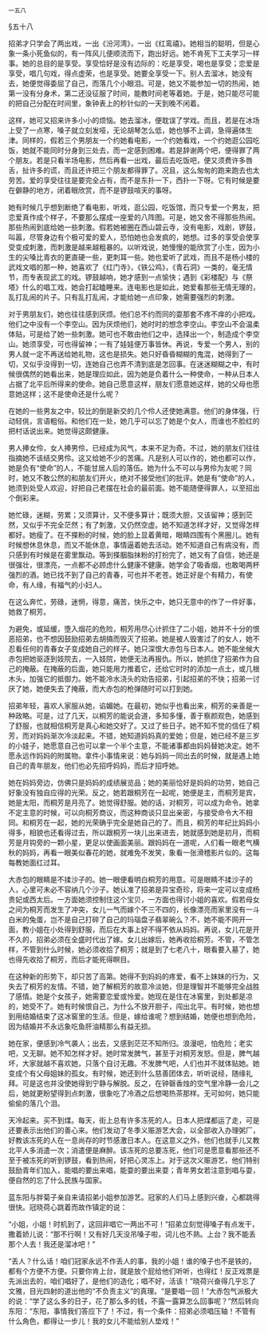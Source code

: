     一五八 

   §五十八

   招弟才只学会了两出戏，一出《汾河湾》，一出《红鸾禧》。她相当的聪明，但是心象一条小死鱼似的，有一阵风儿便顺流而下，跑出好远。她不肯死下工夫学习一样事。她的总目的是享受。享受恰好是没有边际的：吃是享受，喝也是享受；恋爱是享受，唱几句戏，得点虚荣，也是享受。她要全享受一下。别人去溜冰，她没有去，她便觉得委屈了自己，而落几个小眼泪。可是，她又不能参加一切的热闹，她第一没有分身术，第二还没征服了时间，能教时间老等着她。于是，她只能尽可能的把自己分配在时间里，象钟表上的秒针似的一天到晚不闲着。

   这样，她可又招来许多小小的烦恼。她去溜冰，便耽误了学戏。而且，若是在冰场上受了一点寒，嗓子就立刻发哑，无论胡琴怎么低，她也够不上调，急得遍体生津。同样的，假若三个男朋友一个约她看电影，一个约她看戏，一个约她逛公园吃饭，她就不能同时分身到三处去，而一定感到困难。若是辞谢两个吧，便得罪了两个朋友。若是只看半场电影，然后再看一出戏，最后去吃饭吧，便又须费许多唇舌，扯许多的谎，而且还许把三个朋友都得罪了。况且，这么匆匆的跑来跑去也太劳苦。爱的享受往往是要完全占有，而不是东扑一下，西扑一下呀。它有时候是要在僻静的地方，闭着眼欣赏，而不是锣鼓喧天的事呀。

   她有时候几乎想到断绝了看电影，听戏，逛公园，吃饭馆，而只专爱一个男友，把恋爱真作成个样子，不要那么摆成一座爱的八阵图。可是，她又舍不得那些热闹。那些热闹到底给她一些刺激。假若她被圈在西山碧云寺，没有电影，戏剧，锣鼓，叫嚣，尽管身边有个极可爱的爱人，恐怕她也会发疯的，她想。过多的享受会使享受变成刺激，而刺激是越来越粗暴的。以听戏说，她慢慢的能欣赏了小生，因为小生的尖嗓比青衣的更直硬一些，更刺耳一些。她也爱听了武戏，而且不是杨小楼的武戏文唱的那一种，她喜欢了《红门寺》，《铁公鸡》，《青石洞》一类的，毫无情节，而专表现武工的戏。锣鼓越响，她才感到一点愉快；遇到《彩楼配》与《祭塔》什么的唱工戏，她会打起瞌睡来。连电影也是如此，她爱看那些无情无理的，乱打乱闹的片子。只有乱打乱闹，才能给她一点印象，她需要强烈的刺激。

   对于男朋友们，她也往往感到厌烦。他们总不约而同的耍那套不疼不痒的小把戏。他们之中没有一个李空山。因为厌烦他们，她时时的想念李空山。李空山不会温柔体贴，可是给了她一些刺激。她可也不敢由他们之中，选择出一个，制造成个李空山。她须享受，可也得留神；一有了娃娃便万事皆休。再说，专爱一个男人，别的男人就一定不再送给她礼物，这也是损失。她只好昏昏糊糊的鬼混，她得到了一切，又似乎没得到一切，连她自己也弄不清到底是怎回事。在迷迷糊糊之中，有时候很偶然的她看出来，她是理应如此，因为她是负着什么一种使命，一种从日本人占据了北平后所得来的使命。她自己愿意这样，朋友们愿意她这样，她的父母也愿意她这样；这不是使命还是什么呢？

   在她的一些男友之中，较比的倒是新交的几个伶人还使她满意。他们的身体强，行动轻佻，言语粗俗。和他们在一处，她几乎可以忘了她是个女人，而谁也不脸红的把村话说出来。她觉得这颇健康。

   男人捧女伶，女人捧男伶，已经成为风气，本来不足为奇。不过，她的朋友们往往指摘她不该结交男伶。这又给她不少的苦痛。凡是别人可以作的，她也都可以作，她是负有“使命”的人，不能甘居人后的落伍。她为什么不可以与男伶为友呢？同时，她又不敢公然的和朋友们开火，绝对不接受他们的批评。她是有“使命”的人，她须到处受人欢迎，好把自己老摆在社会的最前面。她不能随便得罪人，以至招出个倒彩来。

   她忙碌，迷糊，劳累；又须算计，又不便多算计；既须大胆，又该留神；感到茫然，又似乎不完全茫然；有了刺激，又仍然空虚。她不知道怎样才好，又觉得怎样都好。她瘦了。在不搽粉的时候，她的脸上显着黄暗，眼睛四围有个黑圈儿。她有时候想休息休息，而又不能休息，事情逼着她去活动。她不知道自己有病没有，而只感到有时候是在雾里飘动。等到搽胭脂抹粉的打扮完了，她又有了自信，她还是很强壮，很漂亮，一点都不必顾虑什么健康不健康。她学会了吸香烟，也敢喝两杯强烈的酒。她已找不到了自己的青春，可也并不老苍。她正好是个有精力，有使命，有人缘，有福气的小妇人。

   在这么奔忙，劳碌，迷惘，得意，痛苦，快乐之中，她只无意中的作了一件好事，她救了桐芳。

   为避免，或延缓，堕入烟花的危险，桐芳用尽心计抓住了二小姐，她并不十分的恨恶招弟，也不想因鼓励招弟去胡搞而毁灭了招弟。她是被人毁害过了的女人，她不忍看任何的青春女子变成她自己的样子。她只深恨大赤包与日本人。她不能坐候大赤包把她驱逐到妓院去，一入妓院，她便无法再报仇。所以，她抓住了招弟作为自己的掩蔽。在掩蔽的后面，她只能用力推着它，还给它时时的添加一点土，或几根木头，加强它的抵御力。她不能冷水浇头的劝告招弟，引起招弟的不快；招弟一讨厌了她，她便失去了掩蔽，而大赤包的枪弹随时可以打到她。

   招弟年轻，喜欢人家服从她，谄媚她。在最初，她似乎也看出来，桐芳的亲善是一种政略。可是，过了几天，以桐芳的能说会道，多知多懂，善于察颜观色，她感到了舒服，也就相信桐芳是真心和她交好了。又过了些日子。她不知不觉的信任了桐芳，而对妈妈渐次冷淡起来。不错，她知道妈妈真的爱她；但是，她已经不是三岁的小娃子，她愿意自己也可以拿一个半个主意，不能诸事都由妈妈替她决定。她不愿永远作妈妈的附属物。拿件小事情来说：她与妈妈一同出去的时候，就是遇上她自己的青年朋友，他们也必先招呼妈妈，而后才招呼她。

   她在妈妈旁边，仿佛只是妈妈的成绩展览品；她的美丽恰好是妈妈的功劳，她自己好象没有独自应得的光荣。反之，她若跟桐芳在一起呢，她便是主，而桐芳是宾，她是太阳，而桐芳是月亮了。她觉得舒服。她的话，对桐芳，可以成为命令。她拿不定主意的时候，可以向桐芳商议，而这种商谈只显出亲密，与接受命令大不相同。和桐芳在一起，她的光荣确乎完全是她自己的了。而且，桐芳的年纪比妈妈小得多，相貌也还看得过去，所以跟桐芳一块儿出来进去，她就感到她是初月，而桐芳是月钩旁的一颗小星，更足以使画面美丽。跟妈妈在一道呢，人们看一眼老气横秋的妈妈，再看一眼美似春花的她，就难免不发笑，象看一张滑稽影片似的。这每每教她面红过耳。

   大赤包的眼睛是不揉沙子的。她一眼便看明白桐芳的用意。可是眼睛不揉沙子的人，心里可未必不容纳几个沙子。她认准了招弟是异宝奇珍，将来一定可以变成杨贵妃或西太后。一方面她须控制住这个宝贝，一方面也得讨小姐的喜欢。假若母女之间为桐芳而发生了冲突，女儿一气而嫁个不三不四的，长像漂亮而家里没有一斗白米的兔蛋，岂不是自己打碎了自己的玛瑙盘子翡翠碗么？不，她不能不网开一面，教小姐在小处得到舒服，而后在大事上好不得不依从妈妈。再说，女儿花是开不久的，招弟必须在全盛时代出了嫁。女儿出嫁后，她再收拾桐芳。不管，不管怎样，不管到什么时候，她必须收拾了桐芳；就是到了七老八十，眼看要入墓了，她也得先收拾了桐芳，而后才能死得瞑目。

   在这种新的形势下，却只苦了高第。她得不到妈妈的疼爱，看不上妹妹的行为，又失去了桐芳的友情。不错，她了解桐芳的故意冷淡她，但是理智并不能够完全战胜了感情。她是个女孩子，她需要恋爱或怜爱。她现在是住在冰窖里，到处都是凉的，她受不了。她有时候恨自己，为什么不放开胆子，闯出北平。有时候，她也想到用结婚结束了这冰窖里的生活。但是，嫁给谁呢？想到结婚，她便也想到危险，因为结婚并不永远象吃鱼肝油精那么有益无损。

   她在家，便感到冷气袭人；出去，又感到茫茫不知所归。浪漫吧，怕危险；老实吧，又无聊。她不知怎样才好。她时常发脾气，甚至于对桐芳发怒。但是，脾气越坏，大家就越不喜欢她，只落个自讨无趣。不发脾气吧，人们也并不就体贴她。她变成个有父母姐妹的孤女。有时候，她还到什么慈善团体去，听听说经，随缘礼拜。可是这也并没使她得到宁静与解脱。反之，在钟磬香烛的空气里冷静一会儿之后，她就更盼望得到点刺激，很象吃了冷酒之后想喝热茶那样。无可如何，她只能偷偷的落几个泪。

   天冷起来。买不到煤。每天，街上总有许多冻死的人。日本人把煤都运了走，可是还要表示出他们的善心来。他们发动了冬季义赈游艺大会，以全部收入办理粥厂，好教该冻死的人在一息尚存的时节感激日本人。在这意义之外，他们也就手儿又教北平人多消遣一次；消遣便是麻醉。该冻死的总要冻死，他们可是愿意看那些还不至于被冻死的听到锣鼓，看到热闹，好把心灵冻上。对于这次义赈游艺，他们特别鼓励青年们加入，能唱的要出来唱，能耍的要出来耍；青年男女若注意到唱与耍，便自然的忘了什么民族与国家。

   蓝东阳与胖菊子亲自来请招弟小姐参加游艺。冠家的人们马上感到兴奋，心都跳得很快。冠晓荷心跳着而故作镇定的说：

   “小姐，小姐！时机到了，这回非唱它一两出不可！”招弟立刻觉得嗓子有点发干，撒着娇儿说：“那不行啊！又有好几天没吊嗓子啦，词儿也不熟。上台？我不能丢那个人去！我还是溜冰吧！”

   “丢人？什么话！咱们冠家永远不作丢人的事，我的小姐！谁的嗓子也不是铁的，都有个方便不方便。只要你肯上台，就是放个屁给他们听听，也得红！反正戏票是先派出去的，咱们唱好了，是他们的造化；唱不好，活该！”晓荷兴奋得几乎忘了文雅，目光四射的道出他的“不负责主义”的真理。“是要唱一回！”大赤包气派极大的说：“学了这么多的日子，花了那么多的钱，不露一露算怎么回事呢？”然后转向东阳：“东阳，事情我们答应下了！不过，有一个条件：招弟必须唱压轴！不管有什么角色，都得让一步儿！我的女儿不能给别人垫戏！”

